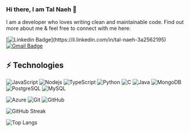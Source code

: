 ### Hi there, I am Tal Naeh 👋

I am a developer who loves writing clean and maintainable code. Find out more about me & feel free to connect with me here:

[![Linkedin Badge](https://img.shields.io/badge/-Linkdin-blue?style=flat-square&logo=Linkedin&logoColor=white&link=[https://il.linkedin.com/in/tal-naeh-3a2562195](https://il.linkedin.com/in/tal-naeh-3a2562195))](https://il.linkedin.com/in/tal-naeh-3a2562195)
[![Gmail Badge](https://img.shields.io/badge/-Gmail-c14438?style=flat-square&logo=Gmail&logoColor=white&link=mailto:talnaeh57@gmail.com)](mailto:talnaeh57@gmail.com)

## ⚡ Technologies

![JavaScript](https://img.shields.io/badge/-JavaScript-black?style=flat-square&logo=javascript)
![Nodejs](https://img.shields.io/badge/-Nodejs-black?style=flat-square&logo=Node.js)
![TypeScript](https://img.shields.io/badge/-TypeScript-black?style=flat-square&logo=typescript)
![Python](https://img.shields.io/badge/-Python-black?style=flat-square&logo=Python)
![C](https://img.shields.io/badge/C-black?style=flat-square&logo=c&logoColor=white)
![Java](https://img.shields.io/badge/-Java-black?style=flat-square&logo=Java&logoColor=white)
![MongoDB](https://img.shields.io/badge/-MongoDB-black?style=flat-square&logo=mongodb)
![PostgreSQL](https://img.shields.io/badge/-PostgreSQL-black?style=flat-square&logo=postgresql)
![MySQL](https://img.shields.io/badge/-MySQL-black?style=flat-square&logo=mysql)

![Azure](https://img.shields.io/badge/Microsoft_Azure-black?style=flat-square&logo=microsoft-azure&logoColor=white)
![Git](https://img.shields.io/badge/-Git-black?style=flat-square&logo=git)
![GitHub](https://img.shields.io/badge/-GitHub-181717?style=flat-square&logo=github)



![GitHub Streak](https://github-readme-streak-stats.herokuapp.com/?user=talnaeh007)

![Top Langs](https://github-readme-stats.vercel.app/api/top-langs/?username=talnaeh007&hide=TeX&layout=compact&show_icons=true&theme=nord)
